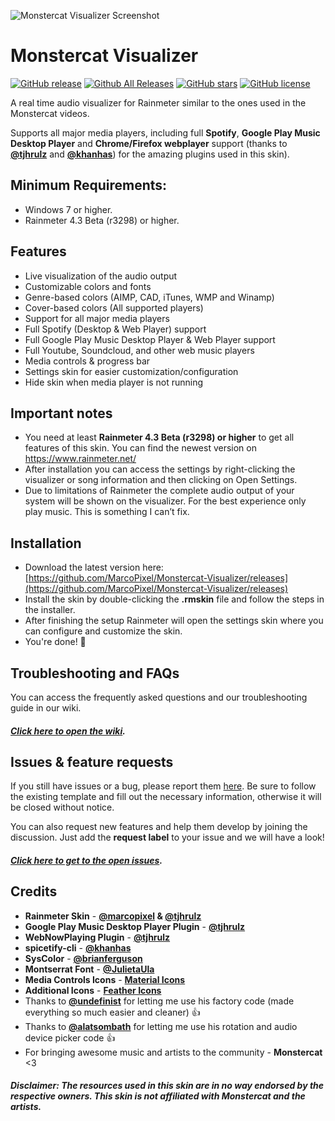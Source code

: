 ![Monstercat Visualizer Screenshot](https://i.imgur.com/cu1R235.png "Monstercat Visualizer Screenshot")


# Monstercat Visualizer
[![GitHub release](https://img.shields.io/github/release/MarcoPixel/Monstercat-Visualizer.svg?colorB=97CA00?label=version)](https://github.com/MarcoPixel/Monstercat-Visualizer/releases/latest) [![Github All Releases](https://img.shields.io/github/downloads/MarcoPixel/Monstercat-Visualizer/total.svg?colorB=97CA00)](https://github.com/MarcoPixel/Monstercat-Visualizer/releases) [![GitHub stars](https://img.shields.io/github/stars/MarcoPixel/Monstercat-Visualizer.svg?colorB=007EC6)](https://github.com/MarcoPixel/Monstercat-Visualizer/stargazers)  [![GitHub license](https://img.shields.io/badge/license-MIT-blue.svg)](https://raw.githubusercontent.com/MarcoPixel/Monstercat-Visualizer/master/LICENSE)

A real time audio visualizer for Rainmeter similar to the ones used in the Monstercat videos.

Supports all major media players, including full **Spotify**, **Google Play Music Desktop Player** and **Chrome/Firefox webplayer** support (thanks to **[@tjhrulz](https://github.com/tjhrulz)** and **[@khanhas](https://github.com/khanhas)**)  for the amazing plugins used in this skin).

## Minimum Requirements:
 - Windows 7 or higher.
 - Rainmeter 4.3 Beta (r3298) or higher.

## Features

- Live visualization of the audio output
- Customizable colors and fonts
- Genre-based colors (AIMP, CAD, iTunes, WMP and Winamp)
- Cover-based colors (All supported players)
- Support for all major media players
- Full Spotify (Desktop & Web Player) support
- Full Google Play Music Desktop Player & Web Player support
- Full Youtube, Soundcloud, and other web music players
- Media controls & progress bar
- Settings skin for easier customization/configuration
- Hide skin when media player is not running

## Important notes


- You need at least **Rainmeter 4.3 Beta (r3298) or higher** to get all features of this skin. You can find the newest version on https://www.rainmeter.net/
- After installation you can access the settings by right-clicking the visualizer or song information and then clicking on Open Settings.
- Due to limitations of Rainmeter the complete audio output of your system will be shown on the visualizer. For the best experience only play music. This is something I can’t fix.

## Installation

* Download the latest version here: [https://github.com/MarcoPixel/Monstercat-Visualizer/releases](https://github.com/MarcoPixel/Monstercat-Visualizer/releases)
* Install the skin by double-clicking the **.rmskin** file and follow the steps in the installer.
* After finishing the setup Rainmeter will open the settings skin where you can configure and customize the skin.
* You're done! 🎉


## Troubleshooting and FAQs

You can access the frequently asked questions and our troubleshooting guide in our wiki.
##### [Click here to open the wiki](https://github.com/MarcoPixel/Monstercat-Visualizer/wiki).

## Issues & feature requests

If you still have issues or a bug, please report them [here](https://github.com/MarcoPixel/Monstercat-Visualizer/issues). Be sure to follow the existing template and fill out the necessary information, otherwise it will be closed without notice.

You can also request new features and help them develop by joining the discussion. Just add the **request label** to your issue and we will have a look!

##### [Click here to get to the open issues](https://github.com/MarcoPixel/Monstercat-Visualizer/issues).

## Credits

- **Rainmeter Skin** - **[@marcopixel](https://github.com/marcopixel) & [@tjhrulz](https://github.com/tjhrulz)**
- **Google Play Music Desktop Player Plugin** - **[@tjhrulz](https://github.com/tjhrulz/GPMDP-Plugin)**
- **WebNowPlaying Plugin** - **[@tjhrulz](https://github.com/tjhrulz/WebNowPlaying)**
- **spicetify-cli** - **[@khanhas](https://github.com/khanhas/spicetify-cli)**
- **SysColor** - **[@brianferguson](https://github.com/brianferguson/SysColor.dll)**
- **Montserrat Font** - **[@JulietaUla](https://github.com/JulietaUla/Montserrat)**
- **Media Controls Icons** - **[Material Icons](https://material.io/icons/)**
- **Additional Icons** - **[Feather Icons](https://feathericons.com/)**
- Thanks to **[@undefinist](https://github.com/undefinist)** for letting me use his factory code (made everything so much easier and cleaner) :thumbsup:
- Thanks to **[@alatsombath](https://github.com/alatsombath)** for letting me use his rotation and audio device picker code :thumbsup:
- For bringing awesome music and artists to the community - **Monstercat** <3

##### Disclaimer: The resources used in this skin are in no way endorsed by the respective owners. This skin is not affiliated with Monstercat and the artists.
